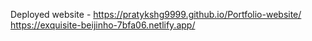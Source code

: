 Deployed website -
https://pratykshg9999.github.io/Portfolio-website/
https://exquisite-beijinho-7bfa06.netlify.app/
